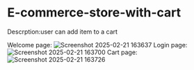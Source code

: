 # E-commerce-store-with-cart
Descrption:user can add item to a cart

Welcome page:
![Screenshot 2025-02-21 163637](https://github.com/user-attachments/assets/d0ba7767-a1f6-4a7c-b609-8e9692166a75)
Login page:
![Screenshot 2025-02-21 163700](https://github.com/user-attachments/assets/dd3ea435-7222-4717-8ff7-7a15b6749b7a)
Cart page:
![Screenshot 2025-02-21 163726](https://github.com/user-attachments/assets/df7ba332-6100-4f85-9c99-a41e9fdbd791)

